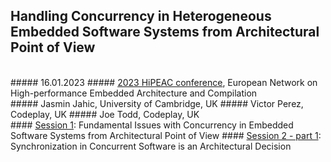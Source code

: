 ## Handling Concurrency in Heterogeneous Embedded Software Systems from Architectural Point of View
<br/>
##### 16.01.2023
##### <a href="https://www.hipeac.net/2023/toulouse/#/">2023 HiPEAC conference</a>, European Network on High-performance Embedded Architecture and Compilation
<br/>
##### Jasmin Jahic, University of Cambridge, UK
##### Victor Perez, Codeplay, UK
##### Joe Todd, Codeplay, UK
<br/>
#### <a href="doc/tutorial/hipeac2023/HiPEAC2023-part1.pdf">Session 1</a>: Fundamental Issues with Concurrency in Embedded Software Systems from Architectural Point of View
#### <a href="doc/tutorial/hipeac2023/HiPEAC2023-part2-1.pdf">Session 2 - part 1</a>: Synchronization in Concurrent Software is an Architectural Decision
